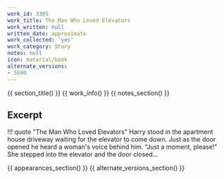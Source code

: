 ```yaml
---
work_id: 3305
work_title: The Man Who Loved Elevators
work_written: null
written_date: approximate
work_collected: 'yes'
work_category: Story
notes: null
icon: material/book
alternate_versions:
- 5699
---
```


{{ section_title() }}
{{ work_info() }}
{{ notes_section() }}
## Excerpt
!!! quote "The Man Who Loved Elevators"
    Harry stood in the apartment house driveway waiting for the elevator to come down. Just as the door opened he heard a woman's voice behind him. "Just a moment, please!" She stepped into the elevator and the door closed...

{{ appearances_section() }}
{{ alternate_versions_section() }}